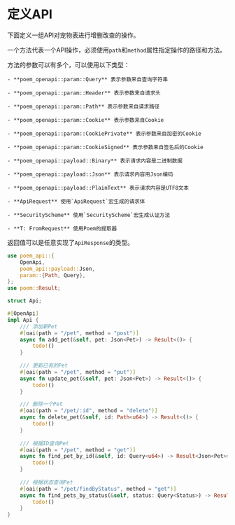 # 定义API

下面定义一组API对宠物表进行增删改查的操作。

一个方法代表一个API操作，必须使用`path`和`method`属性指定操作的路径和方法。

方法的参数可以有多个，可以使用以下类型：

    - **poem_openapi::param::Query** 表示参数来自查询字符串

    - **poem_openapi::param::Header** 表示参数来自请求头

    - **poem_openapi::param::Path** 表示参数来自请求路径

    - **poem_openapi::param::Cookie** 表示参数来自Cookie

    - **poem_openapi::param::CookiePrivate** 表示参数来自加密的Cookie

    - **poem_openapi::param::CookieSigned** 表示参数来自签名后的Cookie

    - **poem_openapi::payload::Binary** 表示请求内容是二进制数据

    - **poem_openapi::payload::Json** 表示请求内容用Json编码

    - **poem_openapi::payload::PlainText** 表示请求内容是UTF8文本

    - **ApiRequest** 使用`ApiRequest`宏生成的请求体

    - **SecurityScheme** 使用`SecurityScheme`宏生成认证方法

    - **T: FromRequest** 使用Poem的提取器

返回值可以是任意实现了`ApiResponse`的类型。

```rust
use poem_api::{
    OpenApi,
    poem_api::payload::Json,
    param::{Path, Query},
};
use poem::Result;

struct Api;

#[OpenApi]
impl Api {
    /// 添加新Pet
    #[oai(path = "/pet", method = "post")]
    async fn add_pet(&self, pet: Json<Pet>) -> Result<()> {
        todo!()
    }
  
    /// 更新已有的Pet
    #[oai(path = "/pet", method = "put")]
    async fn update_pet(&self, pet: Json<Pet>) -> Result<()> {
        todo!()
    }

    /// 删除一个Pet
    #[oai(path = "/pet/:id", method = "delete")]
    async fn delete_pet(&self, id: Path<u64>) -> Result<()> {
        todo!()
    }
  
    /// 根据ID查询Pet
    #[oai(path = "/pet", method = "get")]
    async fn find_pet_by_id(&self, id: Query<u64>) -> Result<Json<Pet>> {
        todo!()
    } 
  
    /// 根据状态查询Pet
    #[oai(path = "/pet/findByStatus", method = "get")]
    async fn find_pets_by_status(&self, status: Query<Status>) -> Result<Json<Vec<Pet>>> {
        todo!()
    }
}
```
